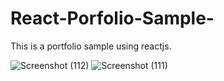 # React-Porfolio-Sample-
This is a portfolio sample using reactjs.


![Screenshot (112)](https://user-images.githubusercontent.com/70715947/196750224-141d0664-a7ab-4235-b9c9-a36d8dada517.png)
![Screenshot (111)](https://user-images.githubusercontent.com/70715947/196750237-5b5023e8-8ef6-419e-81a4-77c4cc3de277.png)
